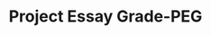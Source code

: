---
word: "true"

types: "word"

title: "Project Essay Grade-PEG"

categories: ['']

tags: ['Project', 'Essay', 'Grade', 'PEG']

arabic: 'مشروع تصحيح المقال'

arexps: []

enwords: ['Project Essay Grade-PEG']

enexps: []

arlexicons: 'ش'

enlexicons: 'P'

authors: ['Ruqayya Roshdy']

translators: ['X']

citations: 'تطبيقات أساسية في المعالجة الآلية للغة العربية'

sources: 'مركز الملك عبدالله بن عبدالعزيز الدولي لخدمة اللغة العربية'

slug: ""
---